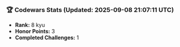 ### 🏆 Codewars Stats (Updated: 2025-09-08 21:07:11 UTC)

- **Rank:** 8 kyu
- **Honor Points:** 3
- **Completed Challenges:** 1

